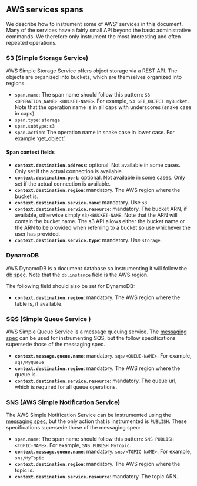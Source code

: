 ## AWS services spans

We describe how to instrument some of AWS' services in this document.
Many of the services have a fairly small API beyond the basic administrative commands. We therefore
only instrument the most interesting and often-repeated operations.

### S3 (Simple Storage Service)

AWS Simple Storage Service offers object storage via a REST API. The objects are organized into buckets, which are 
themselves organized into regions.

- `span.name`: The span name should follow this pattern: `S3 <OPERATION_NAME> <BUCKET-NAME>`. For example,
`S3 GET_OBJECT myBucket`. Note that the operation name is in all caps with underscores (snake case in caps).
- `span.type`: `storage`
- `span.subtype`: `s3`
- `span.action`: The operation name in snake case in lower case. For example ‘get_object’. 

#### Span context fields

- **`context.destination.address`**: optional. Not available in some cases. Only set if the actual connection is available.
- **`context.destination.port`**: optional. Not available in some cases. Only set if the actual connection is available.
- **`context.destination.region`**: mandatory. The AWS region where the bucket is.
- **`context.destination.service.name`**: mandatory. Use `s3`
- **`context.destination.service.resource`**: mandatory. The bucket ARN, if available, otherwise simply `s3/<BUCKET-NAME`.
Note that the ARN will contain the bucket name. The s3 API allows either the bucket name or the ARN to be provided when
referring to a bucket so use whichever the user has provided.
- **`context.destination.service.type`**: mandatory. Use `storage`.

### DynamoDB

AWS DynamoDB is a document database so instrumenting it will follow the [db spec](tracing-instrumentation-db.md). 
Note that the `db.instance` field is 
the AWS region.

The following field should also be set for DynamoDB:
- **`context.destination.region`**: mandatory. The AWS region where the table is, if available.

### SQS (Simple Queue Service )

AWS Simple Queue Service is a message queuing service. The [messaging spec](tracing-instrumentation-messaging.md) can 
be used for instrumenting SQS, but the follow specifications supersede those of the messaging spec.

- **`context.message.queue.name`**: mandatory. `sqs/<QUEUE-NAME>`. For example, `sqs/MyQueue` 
- **`context.destination.region`**: mandatory. The AWS region where the queue is.
- **`context.destination.service.resource`**: mandatory. The queue url, which is required for all queue operations.

### SNS (AWS Simple Notification Service)

The AWS Simple Notification Service can be instrumented using the [messaging spec](tracing-instrumentation-messaging.md), 
but the only action that is instrumented is `PUBLISH`. These specifications supersede those of the messaging spec: 

- `span.name`: The span name should follow this pattern: `SNS PUBLISH <TOPIC-NAME>`. For example,
`SNS PUBISH MyTopic`.
- **`context.message.queue.name`**: mandatory. `sns/<TOPIC-NAME>`. For example, `sns/MyTopic`
- **`context.destination.region`**: mandatory. The AWS region where the topic is.
- **`context.destination.service.resource`**: mandatory. The topic ARN.